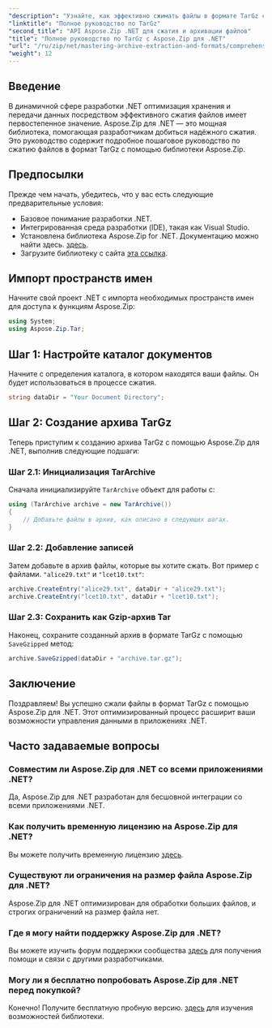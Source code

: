 ```yaml
---
"description": "Узнайте, как эффективно сжимать файлы в формате TarGz с помощью Aspose.Zip для .NET. Это подробное руководство охватывает все этапы, от настройки среды."
"linktitle": "Полное руководство по TarGz"
"second_title": "API Aspose.Zip .NET для сжатия и архивации файлов"
"title": "Полное руководство по TarGz с Aspose.Zip для .NET"
"url": "/ru/zip/net/mastering-archive-extraction-and-formats/comprehensive-guide-to-tar-gz/"
"weight": 12
---
```


## Введение

В динамичной сфере разработки .NET оптимизация хранения и передачи данных посредством эффективного сжатия файлов имеет первостепенное значение. Aspose.Zip для .NET — это мощная библиотека, помогающая разработчикам добиться надёжного сжатия. Это руководство содержит подробное пошаговое руководство по сжатию файлов в формат TarGz с помощью библиотеки Aspose.Zip.

## Предпосылки

Прежде чем начать, убедитесь, что у вас есть следующие предварительные условия:

- Базовое понимание разработки .NET.
- Интегрированная среда разработки (IDE), такая как Visual Studio.
- Установлена библиотека Aspose.Zip for .NET. Документацию можно найти здесь. [здесь](https://reference.aspose.com/zip/net/).
- Загрузите библиотеку с сайта [эта ссылка](https://releases.aspose.com/zip/net/).

## Импорт пространств имен

Начните свой проект .NET с импорта необходимых пространств имен для доступа к функциям Aspose.Zip:

```csharp
using System;
using Aspose.Zip.Tar;
```

## Шаг 1: Настройте каталог документов

Начните с определения каталога, в котором находятся ваши файлы. Он будет использоваться в процессе сжатия.

```csharp
string dataDir = "Your Document Directory";
```

## Шаг 2: Создание архива TarGz

Теперь приступим к созданию архива TarGz с помощью Aspose.Zip для .NET, выполнив следующие подшаги:

### Шаг 2.1: Инициализация TarArchive

Сначала инициализируйте `TarArchive` объект для работы с:

```csharp
using (TarArchive archive = new TarArchive())
{
    // Добавьте файлы в архив, как описано в следующих шагах.
}
```

### Шаг 2.2: Добавление записей

Затем добавьте в архив файлы, которые вы хотите сжать. Вот пример с файлами. `"alice29.txt"` и `"lcet10.txt"`:

```csharp
archive.CreateEntry("alice29.txt", dataDir + "alice29.txt");
archive.CreateEntry("lcet10.txt", dataDir + "lcet10.txt");
```

### Шаг 2.3: Сохранить как Gzip-архив Tar

Наконец, сохраните созданный архив в формате TarGz с помощью `SaveGzipped` метод:

```csharp
archive.SaveGzipped(dataDir + "archive.tar.gz");
```

## Заключение

Поздравляем! Вы успешно сжали файлы в формат TarGz с помощью Aspose.Zip для .NET. Этот оптимизированный процесс расширит ваши возможности управления данными в приложениях .NET.

## Часто задаваемые вопросы

### Совместим ли Aspose.Zip для .NET со всеми приложениями .NET?
Да, Aspose.Zip для .NET разработан для бесшовной интеграции со всеми приложениями .NET.

### Как получить временную лицензию на Aspose.Zip для .NET?
Вы можете получить временную лицензию [здесь](https://purchase.conholdate.com/temporary-license/).

### Существуют ли ограничения на размер файла Aspose.Zip для .NET?
Aspose.Zip для .NET оптимизирован для обработки больших файлов, и строгих ограничений на размер файла нет.

### Где я могу найти поддержку Aspose.Zip для .NET?
Вы можете изучить форум поддержки сообщества [здесь](https://forum.aspose.com/c/zip/37) для получения помощи и связи с другими разработчиками.

### Могу ли я бесплатно попробовать Aspose.Zip для .NET перед покупкой?
Конечно! Получите бесплатную пробную версию. [здесь](https://releases.aspose.com/zip/net) для изучения возможностей библиотеки.